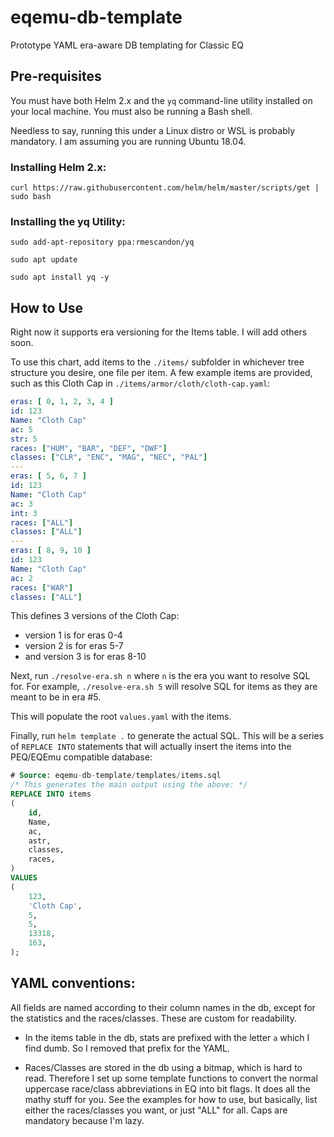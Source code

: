 # eqemu-db-template
Prototype YAML era-aware DB templating for Classic EQ

## Pre-requisites
You must have both Helm 2.x and the `yq` command-line utility installed on your local machine. You must also be running a Bash shell.

Needless to say, running this under a Linux distro or WSL is probably mandatory. I am assuming you are running Ubuntu 18.04.

### Installing Helm 2.x:

`curl https://raw.githubusercontent.com/helm/helm/master/scripts/get | sudo bash`

### Installing the yq Utility:

`sudo add-apt-repository ppa:rmescandon/yq`

`sudo apt update`

`sudo apt install yq -y`

## How to Use
Right now it supports era versioning for the Items table. I will add others soon.

To use this chart, add items to the `./items/` subfolder in whichever tree structure you desire, one file per item. A few example items are provided, such as this Cloth Cap in `./items/armor/cloth/cloth-cap.yaml`:

``` yaml
eras: [ 0, 1, 2, 3, 4 ]
id: 123
Name: "Cloth Cap"
ac: 5
str: 5
races: ["HUM", "BAR", "DEF", "DWF"]
classes: ["CLR", "ENC", "MAG", "NEC", "PAL"]
---
eras: [ 5, 6, 7 ]
id: 123
Name: "Cloth Cap"
ac: 3
int: 3
races: ["ALL"]
classes: ["ALL"]
---
eras: [ 8, 9, 10 ]
id: 123
Name: "Cloth Cap"
ac: 2
races: ["WAR"]
classes: ["ALL"]
```

This defines 3 versions of the Cloth Cap: 
- version 1 is for eras 0-4 
- version 2 is for eras 5-7
- and version 3 is for eras 8-10

Next, run `./resolve-era.sh n` where `n` is the era you want to resolve SQL for. For example, `./resolve-era.sh 5` will resolve SQL for items as they are meant to be in era #5.

This will populate the root `values.yaml` with the items.

Finally, run `helm template .` to generate the actual SQL. This will be a series of `REPLACE INTO` statements that will actually insert the items into the PEQ/EQEmu compatible database:

``` sql
# Source: eqemu-db-template/templates/items.sql
/* This generates the main output using the above: */
REPLACE INTO items
(
    id,
    Name,
    ac,
    astr,
    classes,
    races,
)
VALUES
(
    123,
    'Cloth Cap',
    5,
    5,
    13318,
    163,
);
```

## YAML conventions:

All fields are named according to their column names in the db, except for the statistics and the races/classes. These are custom for readability.

- In the items table in the db, stats are prefixed with the letter `a` which I find dumb. So I removed that prefix for the YAML.

- Races/Classes are stored in the db using a bitmap, which is hard to read. Therefore I set up some template functions to convert the normal uppercase race/class abbreviations in EQ into bit flags. It does all the mathy stuff for you. See the examples for how to use, but basically, list either the races/classes you want, or just "ALL" for all. Caps are mandatory because I'm lazy.
